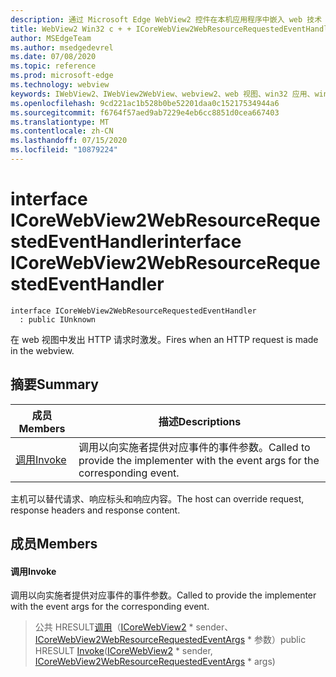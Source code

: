 ```yaml
---
description: 通过 Microsoft Edge WebView2 控件在本机应用程序中嵌入 web 技术（HTML、CSS 和 JavaScript）
title: WebView2 Win32 c + + ICoreWebView2WebResourceRequestedEventHandler
author: MSEdgeTeam
ms.author: msedgedevrel
ms.date: 07/08/2020
ms.topic: reference
ms.prod: microsoft-edge
ms.technology: webview
keywords: IWebView2、IWebView2WebView、webview2、web 视图、win32 应用、win32、edge、ICoreWebView2、ICoreWebView2Controller、浏览器控件、边缘 html、ICoreWebView2WebResourceRequestedEventHandler
ms.openlocfilehash: 9cd221ac1b528b0be52201daa0c15217534944a6
ms.sourcegitcommit: f6764f57aed9ab7229e4eb6cc8851d0cea667403
ms.translationtype: MT
ms.contentlocale: zh-CN
ms.lasthandoff: 07/15/2020
ms.locfileid: "10879224"
---
```

# <span data-ttu-id="3be85-104">interface ICoreWebView2WebResourceRequestedEventHandler</span><span class="sxs-lookup"><span data-stu-id="3be85-104">interface ICoreWebView2WebResourceRequestedEventHandler</span></span> 

```
interface ICoreWebView2WebResourceRequestedEventHandler
  : public IUnknown
```

<span data-ttu-id="3be85-105">在 web 视图中发出 HTTP 请求时激发。</span><span class="sxs-lookup"><span data-stu-id="3be85-105">Fires when an HTTP request is made in the webview.</span></span>

## <span data-ttu-id="3be85-106">摘要</span><span class="sxs-lookup"><span data-stu-id="3be85-106">Summary</span></span>

 <span data-ttu-id="3be85-107">成员</span><span class="sxs-lookup"><span data-stu-id="3be85-107">Members</span></span>                        | <span data-ttu-id="3be85-108">描述</span><span class="sxs-lookup"><span data-stu-id="3be85-108">Descriptions</span></span>
--------------------------------|---------------------------------------------
[<span data-ttu-id="3be85-109">调用</span><span class="sxs-lookup"><span data-stu-id="3be85-109">Invoke</span></span>](#invoke) | <span data-ttu-id="3be85-110">调用以向实施者提供对应事件的事件参数。</span><span class="sxs-lookup"><span data-stu-id="3be85-110">Called to provide the implementer with the event args for the corresponding event.</span></span>

<span data-ttu-id="3be85-111">主机可以替代请求、响应标头和响应内容。</span><span class="sxs-lookup"><span data-stu-id="3be85-111">The host can override request, response headers and response content.</span></span>

## <span data-ttu-id="3be85-112">成员</span><span class="sxs-lookup"><span data-stu-id="3be85-112">Members</span></span>

#### <span data-ttu-id="3be85-113">调用</span><span class="sxs-lookup"><span data-stu-id="3be85-113">Invoke</span></span> 

<span data-ttu-id="3be85-114">调用以向实施者提供对应事件的事件参数。</span><span class="sxs-lookup"><span data-stu-id="3be85-114">Called to provide the implementer with the event args for the corresponding event.</span></span>

> <span data-ttu-id="3be85-115">公共 HRESULT[调用](#invoke)（[ICoreWebView2](icorewebview2.md) \* sender、 [ICoreWebView2WebResourceRequestedEventArgs](icorewebview2webresourcerequestedeventargs.md) \* 参数）</span><span class="sxs-lookup"><span data-stu-id="3be85-115">public HRESULT [Invoke](#invoke)([ICoreWebView2](icorewebview2.md) \* sender, [ICoreWebView2WebResourceRequestedEventArgs](icorewebview2webresourcerequestedeventargs.md) \* args)</span></span>

